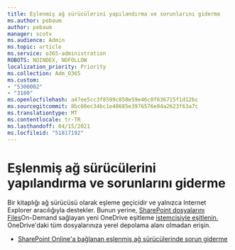 ```yaml
---
title: Eşlenmiş ağ sürücülerini yapılandırma ve sorunlarını giderme
ms.author: pebaum
author: pebaum
manager: scotv
ms.audience: Admin
ms.topic: article
ms.service: o365-administration
ROBOTS: NOINDEX, NOFOLLOW
localization_priority: Priority
ms.collection: Adm_O365
ms.custom:
- "5300002"
- "3180"
ms.openlocfilehash: a47ee5cc3f8599c850e59e46c0f636715f1d12bc
ms.sourcegitcommit: 8bc60ec34bc1e40685e3976576e04a2623f63a7c
ms.translationtype: MT
ms.contentlocale: tr-TR
ms.lasthandoff: 04/15/2021
ms.locfileid: "51817192"
---
```

# <a name="configure-and-troubleshoot-mapped-network-drives"></a>Eşlenmiş ağ sürücülerini yapılandırma ve sorunlarını giderme

Bir kitaplığı ağ sürücüsü olarak eşleme geçicidir ve yalnızca Internet Explorer aracılığıyla destekler. Bunun yerine, [SharePoint dosyalarını Files](https://support.office.com/article/6de9ede8-5b6e-4503-80b2-6190f3354a88)On-Demand sağlayan yeni OneDrive eşitleme [istemcisiyle eşitlenin.](https://support.office.com/article/0e6860d3-d9f3-4971-b321-7092438fb38e) OneDrive'daki tüm dosyalarınıza yerel depolama alanı olmadan erişin.

- [SharePoint Online'a bağlanan eşlenmiş ağ sürücülerinde sorun giderme](https://docs.microsoft.com/sharepoint/support/administration/troubleshoot-mapped-network-drives)
